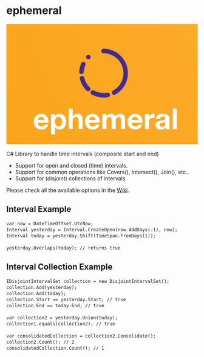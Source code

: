 # ephemeral

![](docs/img/EphemeralLogoCropped.png)

C# Library to handle time intervals (composite start and end)

- Support for open and closed (time) intervals.
- Support for common operations like Covers(), Intersect(), Join(), etc..
- Support for (disjoint) collections of intervals.

Please check all the available options in the [Wiki](https://github.com/marsop/ephemeral/wiki).

## Interval Example

```
var now = DateTimeOffset.UtcNow;
Interval yesterday = Interval.CreateOpen(now.AddDays(-1), now);
Interval today = yesterday.Shift(TimeSpan.FromDays(1));

yesterday.Overlaps(today); // returns true
```

## Interval Collection Example

```
IDisjointIntervalSet collection = new DisjointIntervalSet();
collection.Add(yesterday);
collection.Add(today);
collection.Start == yesterday.Start; // true
collection.End == today.End; // true

var collection2 = yesterday.Union(today);
collection1.equals(collection2); // true

var consolidatedCollection = collection2.Consolidate();
collection2.Count(); // 2
consolidatedCollection.Count(); // 1

```
